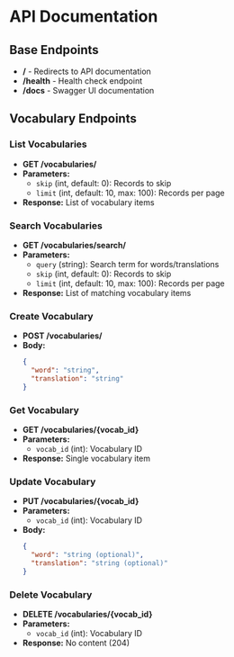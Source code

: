# API Documentation

## Base Endpoints
- **/** - Redirects to API documentation
- **/health** - Health check endpoint
- **/docs** - Swagger UI documentation

## Vocabulary Endpoints

### List Vocabularies
- **GET /vocabularies/**
- **Parameters:**
  - `skip` (int, default: 0): Records to skip
  - `limit` (int, default: 10, max: 100): Records per page
- **Response:** List of vocabulary items

### Search Vocabularies
- **GET /vocabularies/search/**
- **Parameters:**
  - `query` (string): Search term for words/translations
  - `skip` (int, default: 0): Records to skip
  - `limit` (int, default: 10, max: 100): Records per page
- **Response:** List of matching vocabulary items

### Create Vocabulary
- **POST /vocabularies/**
- **Body:**
  ```json
  {
    "word": "string",
    "translation": "string"
  }
  ```

### Get Vocabulary
- **GET /vocabularies/{vocab_id}**
- **Parameters:**
  - `vocab_id` (int): Vocabulary ID
- **Response:** Single vocabulary item

### Update Vocabulary
- **PUT /vocabularies/{vocab_id}**
- **Parameters:**
  - `vocab_id` (int): Vocabulary ID
- **Body:**
  ```json
  {
    "word": "string (optional)",
    "translation": "string (optional)"
  }
  ```

### Delete Vocabulary
- **DELETE /vocabularies/{vocab_id}**
- **Parameters:**
  - `vocab_id` (int): Vocabulary ID
- **Response:** No content (204)
